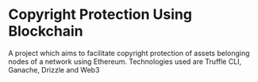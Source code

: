 # Copyright Protection Using Blockchain
A project which aims to facilitate copyright protection of assets belonging nodes of a network using Ethereum.
Technologies used are Truffle CLI, Ganache, Drizzle and Web3
